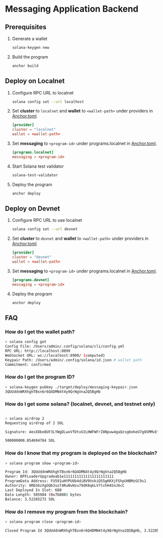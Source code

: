 # Messaging Application Backend

## Prerequisites

1. Generate a wallet

   ```bash
   solana-keygen new
   ```

1. Build the program

   ```bash
   anchor build
   ```

## Deploy on Localnet

1. Configure RPC URL to localnet

   ```bash
   solana config set --url localhost
   ```

1. Set **cluster** to `localnet` and **wallet** to `<wallet-path>` under providers in [Anchor.toml](./Anchor.toml).

   ```toml
   [provider]
   cluster = "localnet"
   wallet = <wallet-path>
   ```

1. Set **messaging** to `<program-id>` under programs.localnet in [Anchor.toml](./Anchor.toml).

   ```toml
   [programs.localnet]
   messaging = <program-id>
   ```

1. Start Solana test validator

   ```bash
   solana-test-validator
   ```

1. Deploy the program

   ```bash
   anchor deploy
   ```

## Deploy on Devnet

1. Configure RPC URL to use localnet

   ```bash
   solana config set --url devnet
   ```

1. Set **cluster** to `devnet` and **wallet** to `<wallet-path>` under providers in [Anchor.toml](./Anchor.toml).

   ```toml
   [provider]
   cluster = "devnet"
   wallet = <wallet-path>
   ```

1. Set **messaging** to `<program-id>` under programs.localnet in [Anchor.toml](./Anchor.toml).

   ```toml
   [programs.devnet]
   messaging = <program-id>
   ```

1. Deploy the program

   ```bash
   anchor deploy
   ```

## FAQ

### How do I get the wallet path?

```bash
> solana config get
Config File: /Users/admin/.config/solana/cli/config.yml
RPC URL: http://localhost:8899
WebSocket URL: ws://localhost:8900/ (computed)
Keypair Path: /Users/admin/.config/solana/id.json # wallet path
Commitment: confirmed
```

### How do I get the program ID?

```bash
> solana-keygen pubkey ./target/deploy/messaging-keypair.json
3QUUddnWRXhghTBsn6r6Q4DMN4t4y9QrNgVna2Q5BgHb
```

### How do I get some solana? (localnet, devnet, and testnet only)

```bash

> solana airdrop 2
Requesting airdrop of 2 SOL

Signature: 4esXDbo8UF3LYWgDLwxVfDtvU2LHWFWFrZ8Npuw4gaQzsg6ekeU7g8SMMvEfaf11odMk1CZa5uFRFozaRRRVFkTg

500000000.854694784 SOL
```

### How do I know that my program is deployed on the blockchain?

```bash
> solana program show <program-id>

Program Id: 3QUUddnWRXhghTBsn6r6Q4DMN4t4y9QrNgVna2Q5BgHb
Owner: BPFLoaderUpgradeab1e11111111111111111111111
ProgramData Address: FU591uHYPUUb4diBV9VxkiQ55gKKXjFGhpUHBMzGC9s1
Authority: 9REG6zXgGQ63soT4RuNvHzu79dK8qkLV7tchH4SnJ6cC
Last Deployed In Slot: 680
Data Length: 505984 (0x7b880) bytes
Balance: 3.52285272 SOL
```

### How do I remove my program from the blockchain?

```bash
> solana program close <program-id>

Closed Program Id 3QUUddnWRXhghTBsn6r6Q4DMN4t4y9QrNgVna2Q5BgHb, 3.52285272 SOL reclaimed
```
